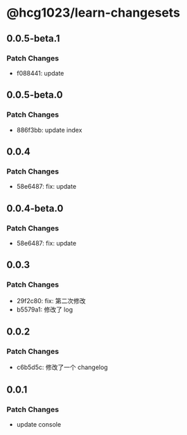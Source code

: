 # @hcg1023/learn-changesets

## 0.0.5-beta.1

### Patch Changes

- f088441: update

## 0.0.5-beta.0

### Patch Changes

- 886f3bb: update index

## 0.0.4

### Patch Changes

- 58e6487: fix: update

## 0.0.4-beta.0

### Patch Changes

- 58e6487: fix: update

## 0.0.3

### Patch Changes

- 29f2c80: fix: 第二次修改
- b5579a1: 修改了 log

## 0.0.2

### Patch Changes

- c6b5d5c: 修改了一个 changelog

## 0.0.1

### Patch Changes

- update console
